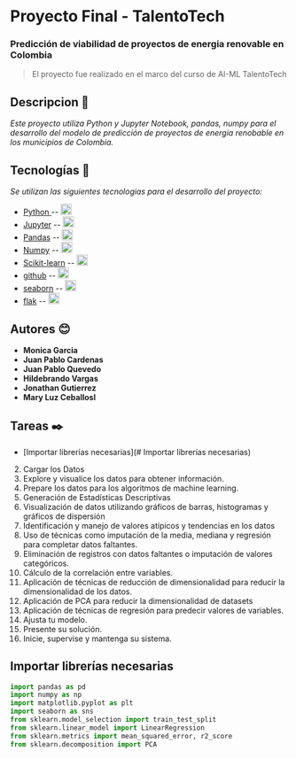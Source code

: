 # **Proyecto Final - TalentoTech**
### **Predicción de viabilidad de proyectos de energia renovable en Colombia**

> El proyecto fue realizado en el marco del curso de AI-ML TalentoTech

## **Descripcion** 🚀
_Este proyecto utiliza Python y Jupyter Notebook, pandas, numpy para el desarrollo del modelo de predicción de proyectos de energia renobable en los municipios de Colombia._

## **Tecnologías** 📗
_Se utilizan las siguientes tecnologias para el desarrollo del proyecto:_

* [ Python ](https://www.python.org/) -- <img height="20" src="https://cdn.simpleicons.org/python?viewbox=auto" />
* [Jupyter](https://jupyter.org/) -- <img height="20" src="https://cdn.simpleicons.org/jupyter?viewbox=auto" />
* [Pandas](https://pandas.pydata.org/) -- <img height="20" src="https://cdn.simpleicons.org/pandas?viewbox=auto" />
* [Numpy](https://numpy.org/) -- <img height="20" src="https://cdn.simpleicons.org/numpy?viewbox=auto" />
* [Scikit-learn](https://scikit-learn.org/stable/) -- <img height="20" src="https://cdn.simpleicons.org/scikitlearn?viewbox=auto" />
* [github](https://github.com) -- <img height="20" src="https://cdn.simpleicons.org/github?viewbox=auto" />
* [seaborn](https://seaborn.pydata.org/) -- <img height="20" src="https://seaborn.pydata.org/_images/logo-mark-lightbg.svg?viewbox=auto" />
* [flak](https://flask.palletsprojects.com/en/2.0.x/) -- <img height="20" src="https://cdn.simpleicons.org/flask?viewbox=auto" />

## **Autores** 😊

* **Monica Garcia**
* **Juan Pablo Cardenas**
* **Juan Pablo Quevedo**
* **Hildebrando Vargas**
* **Jonathan Gutierrez**
* **Mary Luz Ceballosl**

## **Tareas**  ✒️

 - [Importar librerías necesarias](# Importar librerías necesarias)
 2. Cargar los Datos
 3. Explore y visualice los datos para obtener información.
 4. Prepare los datos para los algoritmos de machine learning.
 5. Generación de Estadísticas Descriptivas
 6. Visualización de datos utilizando gráficos de barras, histogramas y gráficos de dispersión
 7. Identificación y manejo de valores atípicos y tendencias en los datos
 8. Uso de técnicas como imputación de la media, mediana y regresión para completar datos faltantes.
 9. Eliminación de registros con datos faltantes o imputación de valores categóricos.
 10. Cálculo de la correlación entre variables.
 11. Aplicación de técnicas de reducción de dimensionalidad para reducir la dimensionalidad de los datos.
 12. Aplicación de PCA para reducir la dimensionalidad de datasets
 13. Aplicación de técnicas de regresión para predecir valores de variables.
 14. Ajusta tu modelo.
 15. Presente su solución.
 16. Inicie, supervise y mantenga su sistema.


## **Importar librerías necesarias** <a name="Importar librerías necesarias"></a>

```python
import pandas as pd
import numpy as np
import matplotlib.pyplot as plt
import seaborn as sns
from sklearn.model_selection import train_test_split
from sklearn.linear_model import LinearRegression
from sklearn.metrics import mean_squared_error, r2_score
from sklearn.decomposition import PCA
```